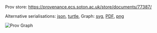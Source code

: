 
Prov store: https://provenance.ecs.soton.ac.uk/store/documents/77387/

Alternative serialisations: [json](https://provenance.ecs.soton.ac.uk/store/documents/77387.json), [turtle](https://provenance.ecs.soton.ac.uk/store/documents/77387.ttl),
Graph: [svg](https://provenance.ecs.soton.ac.uk/store/documents/77387.svg), [PDF](https://provenance.ecs.soton.ac.uk/store/documents/77387.pdf), [png](https://provenance.ecs.soton.ac.uk/store/documents/77387.png)

![Prov Graph](https://provenance.ecs.soton.ac.uk/store/documents/77387.png)

        